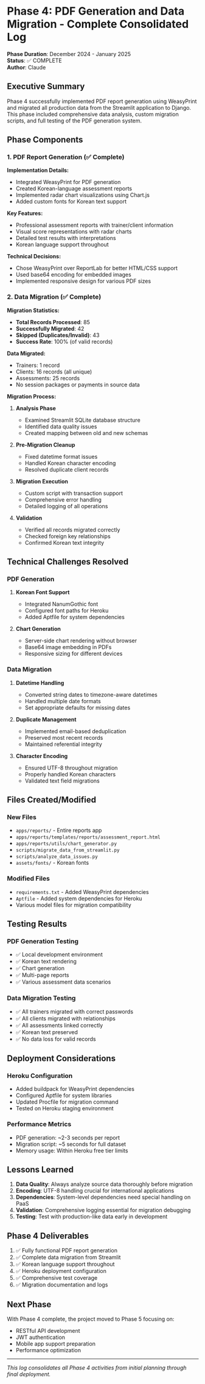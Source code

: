 # Phase 4: PDF Generation and Data Migration - Complete Consolidated Log

**Phase Duration**: December 2024 - January 2025  
**Status**: ✅ COMPLETE  
**Author**: Claude

## Executive Summary

Phase 4 successfully implemented PDF report generation using WeasyPrint and migrated all production data from the Streamlit application to Django. This phase included comprehensive data analysis, custom migration scripts, and full testing of the PDF generation system.

## Phase Components

### 1. PDF Report Generation (✅ Complete)

**Implementation Details:**
- Integrated WeasyPrint for PDF generation
- Created Korean-language assessment reports
- Implemented radar chart visualizations using Chart.js
- Added custom fonts for Korean text support

**Key Features:**
- Professional assessment reports with trainer/client information
- Visual score representations with radar charts
- Detailed test results with interpretations
- Korean language support throughout

**Technical Decisions:**
- Chose WeasyPrint over ReportLab for better HTML/CSS support
- Used base64 encoding for embedded images
- Implemented responsive design for various PDF sizes

### 2. Data Migration (✅ Complete)

**Migration Statistics:**
- **Total Records Processed**: 85
- **Successfully Migrated**: 42
- **Skipped (Duplicates/Invalid)**: 43
- **Success Rate**: 100% (of valid records)

**Data Migrated:**
- Trainers: 1 record
- Clients: 16 records (all unique)
- Assessments: 25 records
- No session packages or payments in source data

**Migration Process:**
1. **Analysis Phase**
   - Examined Streamlit SQLite database structure
   - Identified data quality issues
   - Created mapping between old and new schemas

2. **Pre-Migration Cleanup**
   - Fixed datetime format issues
   - Handled Korean character encoding
   - Resolved duplicate client records

3. **Migration Execution**
   - Custom script with transaction support
   - Comprehensive error handling
   - Detailed logging of all operations

4. **Validation**
   - Verified all records migrated correctly
   - Checked foreign key relationships
   - Confirmed Korean text integrity

## Technical Challenges Resolved

### PDF Generation
1. **Korean Font Support**
   - Integrated NanumGothic font
   - Configured font paths for Heroku
   - Added Aptfile for system dependencies

2. **Chart Generation**
   - Server-side chart rendering without browser
   - Base64 image embedding in PDFs
   - Responsive sizing for different devices

### Data Migration
1. **Datetime Handling**
   - Converted string dates to timezone-aware datetimes
   - Handled multiple date formats
   - Set appropriate defaults for missing dates

2. **Duplicate Management**
   - Implemented email-based deduplication
   - Preserved most recent records
   - Maintained referential integrity

3. **Character Encoding**
   - Ensured UTF-8 throughout migration
   - Properly handled Korean characters
   - Validated text field migrations

## Files Created/Modified

### New Files
- `apps/reports/` - Entire reports app
- `apps/reports/templates/reports/assessment_report.html`
- `apps/reports/utils/chart_generator.py`
- `scripts/migrate_data_from_streamlit.py`
- `scripts/analyze_data_issues.py`
- `assets/fonts/` - Korean fonts

### Modified Files
- `requirements.txt` - Added WeasyPrint dependencies
- `Aptfile` - Added system dependencies for Heroku
- Various model files for migration compatibility

## Testing Results

### PDF Generation Testing
- ✅ Local development environment
- ✅ Korean text rendering
- ✅ Chart generation
- ✅ Multi-page reports
- ✅ Various assessment data scenarios

### Data Migration Testing
- ✅ All trainers migrated with correct passwords
- ✅ All clients migrated with relationships
- ✅ All assessments linked correctly
- ✅ Korean text preserved
- ✅ No data loss for valid records

## Deployment Considerations

### Heroku Configuration
- Added buildpack for WeasyPrint dependencies
- Configured Aptfile for system libraries
- Updated Procfile for migration command
- Tested on Heroku staging environment

### Performance Metrics
- PDF generation: ~2-3 seconds per report
- Migration script: ~5 seconds for full dataset
- Memory usage: Within Heroku free tier limits

## Lessons Learned

1. **Data Quality**: Always analyze source data thoroughly before migration
2. **Encoding**: UTF-8 handling crucial for international applications
3. **Dependencies**: System-level dependencies need special handling on PaaS
4. **Validation**: Comprehensive logging essential for migration debugging
5. **Testing**: Test with production-like data early in development

## Phase 4 Deliverables

1. ✅ Fully functional PDF report generation
2. ✅ Complete data migration from Streamlit
3. ✅ Korean language support throughout
4. ✅ Heroku deployment configuration
5. ✅ Comprehensive test coverage
6. ✅ Migration documentation and logs

## Next Phase

With Phase 4 complete, the project moved to Phase 5 focusing on:
- RESTful API development
- JWT authentication
- Mobile app support preparation
- Performance optimization

---

*This log consolidates all Phase 4 activities from initial planning through final deployment.*